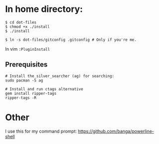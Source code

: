 # In home directory:
```
$ cd dot-files
$ chmod +x ./install
$ ./install

$ ln -s dot-files/gitconfig .gitconfig # Only if you're me.
```
In vim `:PluginInstall`

## Prerequisites
```
# Install the_silver_searcher (ag) for searching:
sudo pacman -S ag

# Install and run ctags alternative
gem install ripper-tags
ripper-tags -R
```

# Other
I use this for my command prompt: https://github.com/banga/powerline-shell
